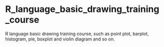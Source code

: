 # R_language_basic_drawing_training_course
R language basic drawing training course, such as point plot, barplot, histogram, pie, boxplot and violin diagram and so on.

